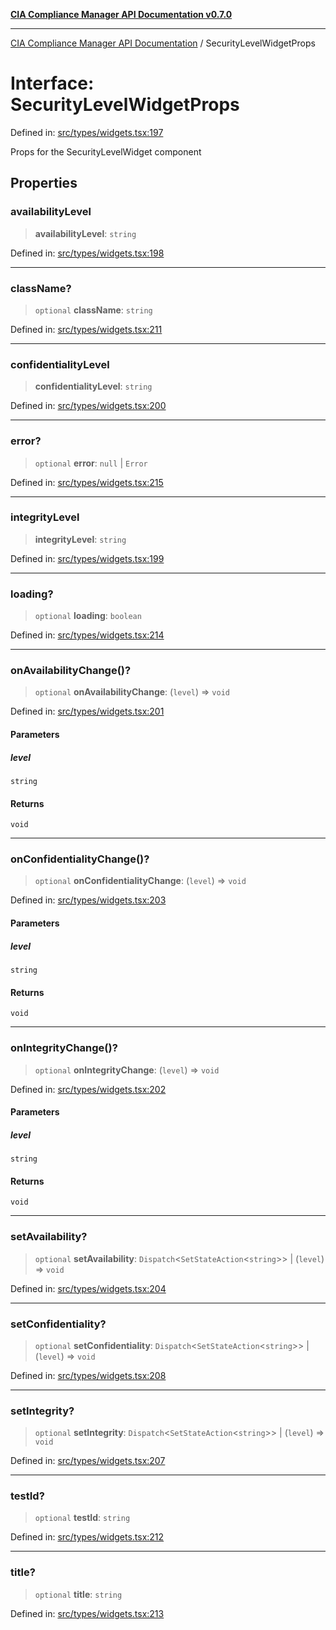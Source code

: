 [**CIA Compliance Manager API Documentation v0.7.0**](../README.md)

***

[CIA Compliance Manager API Documentation](../globals.md) / SecurityLevelWidgetProps

# Interface: SecurityLevelWidgetProps

Defined in: [src/types/widgets.tsx:197](https://github.com/Hack23/cia-compliance-manager/blob/main/src/types/widgets.tsx#L197)

Props for the SecurityLevelWidget component

## Properties

### availabilityLevel

> **availabilityLevel**: `string`

Defined in: [src/types/widgets.tsx:198](https://github.com/Hack23/cia-compliance-manager/blob/main/src/types/widgets.tsx#L198)

***

### className?

> `optional` **className**: `string`

Defined in: [src/types/widgets.tsx:211](https://github.com/Hack23/cia-compliance-manager/blob/main/src/types/widgets.tsx#L211)

***

### confidentialityLevel

> **confidentialityLevel**: `string`

Defined in: [src/types/widgets.tsx:200](https://github.com/Hack23/cia-compliance-manager/blob/main/src/types/widgets.tsx#L200)

***

### error?

> `optional` **error**: `null` \| `Error`

Defined in: [src/types/widgets.tsx:215](https://github.com/Hack23/cia-compliance-manager/blob/main/src/types/widgets.tsx#L215)

***

### integrityLevel

> **integrityLevel**: `string`

Defined in: [src/types/widgets.tsx:199](https://github.com/Hack23/cia-compliance-manager/blob/main/src/types/widgets.tsx#L199)

***

### loading?

> `optional` **loading**: `boolean`

Defined in: [src/types/widgets.tsx:214](https://github.com/Hack23/cia-compliance-manager/blob/main/src/types/widgets.tsx#L214)

***

### onAvailabilityChange()?

> `optional` **onAvailabilityChange**: (`level`) => `void`

Defined in: [src/types/widgets.tsx:201](https://github.com/Hack23/cia-compliance-manager/blob/main/src/types/widgets.tsx#L201)

#### Parameters

##### level

`string`

#### Returns

`void`

***

### onConfidentialityChange()?

> `optional` **onConfidentialityChange**: (`level`) => `void`

Defined in: [src/types/widgets.tsx:203](https://github.com/Hack23/cia-compliance-manager/blob/main/src/types/widgets.tsx#L203)

#### Parameters

##### level

`string`

#### Returns

`void`

***

### onIntegrityChange()?

> `optional` **onIntegrityChange**: (`level`) => `void`

Defined in: [src/types/widgets.tsx:202](https://github.com/Hack23/cia-compliance-manager/blob/main/src/types/widgets.tsx#L202)

#### Parameters

##### level

`string`

#### Returns

`void`

***

### setAvailability?

> `optional` **setAvailability**: `Dispatch`\<`SetStateAction`\<`string`\>\> \| (`level`) => `void`

Defined in: [src/types/widgets.tsx:204](https://github.com/Hack23/cia-compliance-manager/blob/main/src/types/widgets.tsx#L204)

***

### setConfidentiality?

> `optional` **setConfidentiality**: `Dispatch`\<`SetStateAction`\<`string`\>\> \| (`level`) => `void`

Defined in: [src/types/widgets.tsx:208](https://github.com/Hack23/cia-compliance-manager/blob/main/src/types/widgets.tsx#L208)

***

### setIntegrity?

> `optional` **setIntegrity**: `Dispatch`\<`SetStateAction`\<`string`\>\> \| (`level`) => `void`

Defined in: [src/types/widgets.tsx:207](https://github.com/Hack23/cia-compliance-manager/blob/main/src/types/widgets.tsx#L207)

***

### testId?

> `optional` **testId**: `string`

Defined in: [src/types/widgets.tsx:212](https://github.com/Hack23/cia-compliance-manager/blob/main/src/types/widgets.tsx#L212)

***

### title?

> `optional` **title**: `string`

Defined in: [src/types/widgets.tsx:213](https://github.com/Hack23/cia-compliance-manager/blob/main/src/types/widgets.tsx#L213)
